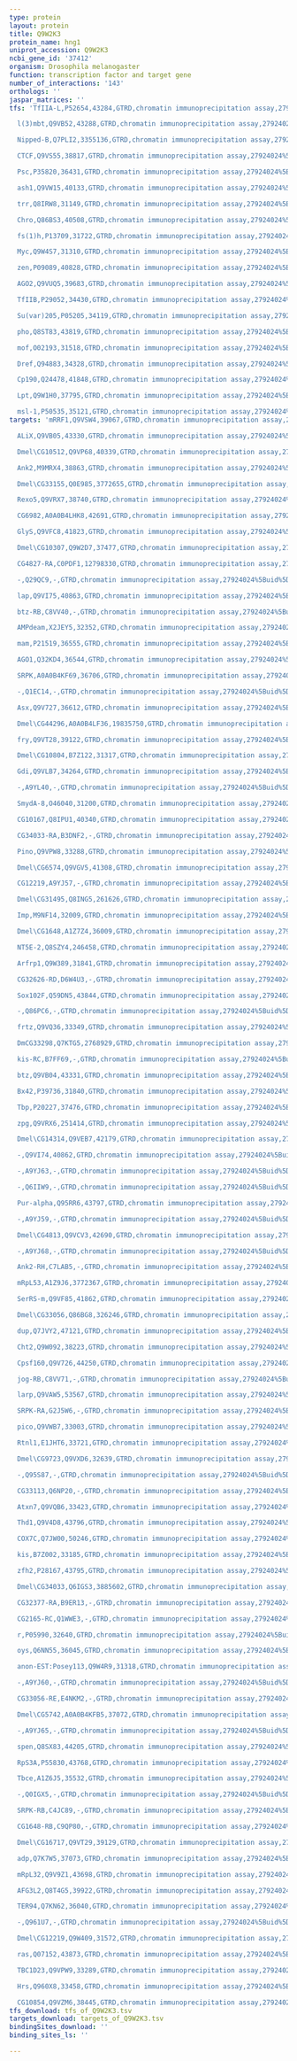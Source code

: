 ```yaml
---
type: protein
layout: protein
title: Q9W2K3
protein_name: hng1
uniprot_accession: Q9W2K3
ncbi_gene_id: '37412'
organism: Drosophila melanogaster
function: transcription factor and target gene
number_of_interactions: '143'
orthologs: ''
jaspar_matrices: ''
tfs: 'TfIIA-L,P52654,43284,GTRD,chromatin immunoprecipitation assay,27924024%5Buid%5D,No

  l(3)mbt,Q9VB52,43288,GTRD,chromatin immunoprecipitation assay,27924024%5Buid%5D,No

  Nipped-B,Q7PLI2,3355136,GTRD,chromatin immunoprecipitation assay,27924024%5Buid%5D,No

  CTCF,Q9VS55,38817,GTRD,chromatin immunoprecipitation assay,27924024%5Buid%5D,No

  Psc,P35820,36431,GTRD,chromatin immunoprecipitation assay,27924024%5Buid%5D,No

  ash1,Q9VW15,40133,GTRD,chromatin immunoprecipitation assay,27924024%5Buid%5D,No

  trr,Q8IRW8,31149,GTRD,chromatin immunoprecipitation assay,27924024%5Buid%5D,No

  Chro,Q86BS3,40508,GTRD,chromatin immunoprecipitation assay,27924024%5Buid%5D,No

  fs(1)h,P13709,31722,GTRD,chromatin immunoprecipitation assay,27924024%5Buid%5D,No

  Myc,Q9W4S7,31310,GTRD,chromatin immunoprecipitation assay,27924024%5Buid%5D,No

  zen,P09089,40828,GTRD,chromatin immunoprecipitation assay,27924024%5Buid%5D,No

  AGO2,Q9VUQ5,39683,GTRD,chromatin immunoprecipitation assay,27924024%5Buid%5D,No

  TfIIB,P29052,34430,GTRD,chromatin immunoprecipitation assay,27924024%5Buid%5D,No

  Su(var)205,P05205,34119,GTRD,chromatin immunoprecipitation assay,27924024%5Buid%5D,No

  pho,Q8ST83,43819,GTRD,chromatin immunoprecipitation assay,27924024%5Buid%5D,No

  mof,O02193,31518,GTRD,chromatin immunoprecipitation assay,27924024%5Buid%5D,No

  Dref,Q94883,34328,GTRD,chromatin immunoprecipitation assay,27924024%5Buid%5D,No

  Cp190,Q24478,41848,GTRD,chromatin immunoprecipitation assay,27924024%5Buid%5D,No

  Lpt,Q9W1H0,37795,GTRD,chromatin immunoprecipitation assay,27924024%5Buid%5D,No

  msl-1,P50535,35121,GTRD,chromatin immunoprecipitation assay,27924024%5Buid%5D,No'
targets: 'mRRF1,Q9VSW4,39067,GTRD,chromatin immunoprecipitation assay,27924024%5Buid%5D,No

  ALiX,Q9VB05,43330,GTRD,chromatin immunoprecipitation assay,27924024%5Buid%5D,No

  Dmel\CG10512,Q9VP68,40339,GTRD,chromatin immunoprecipitation assay,27924024%5Buid%5D,No

  Ank2,M9MRX4,38863,GTRD,chromatin immunoprecipitation assay,27924024%5Buid%5D,No

  Dmel\CG33155,Q0E985,3772655,GTRD,chromatin immunoprecipitation assay,27924024%5Buid%5D,No

  Rexo5,Q9VRX7,38740,GTRD,chromatin immunoprecipitation assay,27924024%5Buid%5D,No

  CG6982,A0A0B4LHK8,42691,GTRD,chromatin immunoprecipitation assay,27924024%5Buid%5D,No

  GlyS,Q9VFC8,41823,GTRD,chromatin immunoprecipitation assay,27924024%5Buid%5D,No

  Dmel\CG10307,Q9W2D7,37477,GTRD,chromatin immunoprecipitation assay,27924024%5Buid%5D,No

  CG4827-RA,C0PDF1,12798330,GTRD,chromatin immunoprecipitation assay,27924024%5Buid%5D,No

  -,Q29QC9,-,GTRD,chromatin immunoprecipitation assay,27924024%5Buid%5D,No

  lap,Q9VI75,40863,GTRD,chromatin immunoprecipitation assay,27924024%5Buid%5D,No

  btz-RB,C8VV40,-,GTRD,chromatin immunoprecipitation assay,27924024%5Buid%5D,No

  AMPdeam,X2JEY5,32352,GTRD,chromatin immunoprecipitation assay,27924024%5Buid%5D,No

  mam,P21519,36555,GTRD,chromatin immunoprecipitation assay,27924024%5Buid%5D,No

  AGO1,Q32KD4,36544,GTRD,chromatin immunoprecipitation assay,27924024%5Buid%5D,No

  SRPK,A0A0B4KF69,36706,GTRD,chromatin immunoprecipitation assay,27924024%5Buid%5D,No

  -,Q1EC14,-,GTRD,chromatin immunoprecipitation assay,27924024%5Buid%5D,No

  Asx,Q9V727,36612,GTRD,chromatin immunoprecipitation assay,27924024%5Buid%5D,No

  Dmel\CG44296,A0A0B4LF36,19835750,GTRD,chromatin immunoprecipitation assay,27924024%5Buid%5D,No

  fry,Q9VT28,39122,GTRD,chromatin immunoprecipitation assay,27924024%5Buid%5D,No

  Dmel\CG10804,B7Z122,31317,GTRD,chromatin immunoprecipitation assay,27924024%5Buid%5D,No

  Gdi,Q9VLB7,34264,GTRD,chromatin immunoprecipitation assay,27924024%5Buid%5D,No

  -,A9YL40,-,GTRD,chromatin immunoprecipitation assay,27924024%5Buid%5D,No

  SmydA-8,O46040,31200,GTRD,chromatin immunoprecipitation assay,27924024%5Buid%5D,No

  CG10167,Q8IPU1,40340,GTRD,chromatin immunoprecipitation assay,27924024%5Buid%5D,No

  CG34033-RA,B3DNF2,-,GTRD,chromatin immunoprecipitation assay,27924024%5Buid%5D,No

  Pino,Q9VPW8,33288,GTRD,chromatin immunoprecipitation assay,27924024%5Buid%5D,No

  Dmel\CG6574,Q9VGV5,41308,GTRD,chromatin immunoprecipitation assay,27924024%5Buid%5D,No

  CG12219,A9YJ57,-,GTRD,chromatin immunoprecipitation assay,27924024%5Buid%5D,No

  Dmel\CG31495,Q8ING5,261626,GTRD,chromatin immunoprecipitation assay,27924024%5Buid%5D,No

  Imp,M9NF14,32009,GTRD,chromatin immunoprecipitation assay,27924024%5Buid%5D,No

  Dmel\CG1648,A1Z7Z4,36009,GTRD,chromatin immunoprecipitation assay,27924024%5Buid%5D,No

  NT5E-2,Q8SZY4,246458,GTRD,chromatin immunoprecipitation assay,27924024%5Buid%5D,No

  Arfrp1,Q9W389,31841,GTRD,chromatin immunoprecipitation assay,27924024%5Buid%5D,No

  CG32626-RD,D6W4U3,-,GTRD,chromatin immunoprecipitation assay,27924024%5Buid%5D,No

  Sox102F,Q59DN5,43844,GTRD,chromatin immunoprecipitation assay,27924024%5Buid%5D,No

  -,Q86PC6,-,GTRD,chromatin immunoprecipitation assay,27924024%5Buid%5D,No

  frtz,Q9VQ36,33349,GTRD,chromatin immunoprecipitation assay,27924024%5Buid%5D,No

  DmCG33298,Q7KTG5,2768929,GTRD,chromatin immunoprecipitation assay,27924024%5Buid%5D,No

  kis-RC,B7FF69,-,GTRD,chromatin immunoprecipitation assay,27924024%5Buid%5D,No

  btz,Q9VB04,43331,GTRD,chromatin immunoprecipitation assay,27924024%5Buid%5D,No

  Bx42,P39736,31840,GTRD,chromatin immunoprecipitation assay,27924024%5Buid%5D,No

  Tbp,P20227,37476,GTRD,chromatin immunoprecipitation assay,27924024%5Buid%5D,No

  zpg,Q9VRX6,251414,GTRD,chromatin immunoprecipitation assay,27924024%5Buid%5D,No

  Dmel\CG14314,Q9VEB7,42179,GTRD,chromatin immunoprecipitation assay,27924024%5Buid%5D,No

  -,Q9VI74,40862,GTRD,chromatin immunoprecipitation assay,27924024%5Buid%5D,No

  -,A9YJ63,-,GTRD,chromatin immunoprecipitation assay,27924024%5Buid%5D,No

  -,Q6IIW9,-,GTRD,chromatin immunoprecipitation assay,27924024%5Buid%5D,No

  Pur-alpha,Q95RR6,43797,GTRD,chromatin immunoprecipitation assay,27924024%5Buid%5D,No

  -,A9YJ59,-,GTRD,chromatin immunoprecipitation assay,27924024%5Buid%5D,No

  Dmel\CG4813,Q9VCV3,42690,GTRD,chromatin immunoprecipitation assay,27924024%5Buid%5D,No

  -,A9YJ68,-,GTRD,chromatin immunoprecipitation assay,27924024%5Buid%5D,No

  Ank2-RH,C7LAB5,-,GTRD,chromatin immunoprecipitation assay,27924024%5Buid%5D,No

  mRpL53,A1Z9J6,3772367,GTRD,chromatin immunoprecipitation assay,27924024%5Buid%5D,No

  SerRS-m,Q9VF85,41862,GTRD,chromatin immunoprecipitation assay,27924024%5Buid%5D,No

  Dmel\CG33056,Q86BG8,326246,GTRD,chromatin immunoprecipitation assay,27924024%5Buid%5D,No

  dup,Q7JVY2,47121,GTRD,chromatin immunoprecipitation assay,27924024%5Buid%5D,No

  Cht2,Q9W092,38223,GTRD,chromatin immunoprecipitation assay,27924024%5Buid%5D,No

  Cpsf160,Q9V726,44250,GTRD,chromatin immunoprecipitation assay,27924024%5Buid%5D,No

  jog-RB,C8VV71,-,GTRD,chromatin immunoprecipitation assay,27924024%5Buid%5D,No

  larp,Q9VAW5,53567,GTRD,chromatin immunoprecipitation assay,27924024%5Buid%5D,No

  SRPK-RA,G2J5W6,-,GTRD,chromatin immunoprecipitation assay,27924024%5Buid%5D,No

  pico,Q9VWB7,33003,GTRD,chromatin immunoprecipitation assay,27924024%5Buid%5D,No

  Rtnl1,E1JHT6,33721,GTRD,chromatin immunoprecipitation assay,27924024%5Buid%5D,No

  Dmel\CG9723,Q9VXD6,32639,GTRD,chromatin immunoprecipitation assay,27924024%5Buid%5D,No

  -,Q95S87,-,GTRD,chromatin immunoprecipitation assay,27924024%5Buid%5D,No

  CG33113,Q6NP20,-,GTRD,chromatin immunoprecipitation assay,27924024%5Buid%5D,No

  Atxn7,Q9VQB6,33423,GTRD,chromatin immunoprecipitation assay,27924024%5Buid%5D,No

  Thd1,Q9V4D8,43796,GTRD,chromatin immunoprecipitation assay,27924024%5Buid%5D,No

  COX7C,Q7JW00,50246,GTRD,chromatin immunoprecipitation assay,27924024%5Buid%5D,No

  kis,B7Z002,33185,GTRD,chromatin immunoprecipitation assay,27924024%5Buid%5D,No

  zfh2,P28167,43795,GTRD,chromatin immunoprecipitation assay,27924024%5Buid%5D,No

  Dmel\CG34033,Q6IGS3,3885602,GTRD,chromatin immunoprecipitation assay,27924024%5Buid%5D,No

  CG32377-RA,B9ER13,-,GTRD,chromatin immunoprecipitation assay,27924024%5Buid%5D,No

  CG2165-RC,Q1WWE3,-,GTRD,chromatin immunoprecipitation assay,27924024%5Buid%5D,No

  r,P05990,32640,GTRD,chromatin immunoprecipitation assay,27924024%5Buid%5D,No

  oys,Q6NN55,36045,GTRD,chromatin immunoprecipitation assay,27924024%5Buid%5D,No

  anon-EST:Posey113,Q9W4R9,31318,GTRD,chromatin immunoprecipitation assay,27924024%5Buid%5D,No

  -,A9YJ60,-,GTRD,chromatin immunoprecipitation assay,27924024%5Buid%5D,No

  CG33056-RE,E4NKM2,-,GTRD,chromatin immunoprecipitation assay,27924024%5Buid%5D,No

  Dmel\CG5742,A0A0B4KFB5,37072,GTRD,chromatin immunoprecipitation assay,27924024%5Buid%5D,No

  -,A9YJ65,-,GTRD,chromatin immunoprecipitation assay,27924024%5Buid%5D,No

  spen,Q8SX83,44205,GTRD,chromatin immunoprecipitation assay,27924024%5Buid%5D,No

  RpS3A,P55830,43768,GTRD,chromatin immunoprecipitation assay,27924024%5Buid%5D,No

  Tbce,A1Z6J5,35532,GTRD,chromatin immunoprecipitation assay,27924024%5Buid%5D,No

  -,Q0IGX5,-,GTRD,chromatin immunoprecipitation assay,27924024%5Buid%5D,No

  SRPK-RB,C4JC89,-,GTRD,chromatin immunoprecipitation assay,27924024%5Buid%5D,No

  CG1648-RB,C9QP80,-,GTRD,chromatin immunoprecipitation assay,27924024%5Buid%5D,No

  Dmel\CG16717,Q9VT29,39129,GTRD,chromatin immunoprecipitation assay,27924024%5Buid%5D,No

  adp,Q7K7W5,37073,GTRD,chromatin immunoprecipitation assay,27924024%5Buid%5D,No

  mRpL32,Q9V9Z1,43698,GTRD,chromatin immunoprecipitation assay,27924024%5Buid%5D,No

  AFG3L2,Q8T4G5,39922,GTRD,chromatin immunoprecipitation assay,27924024%5Buid%5D,No

  TER94,Q7KN62,36040,GTRD,chromatin immunoprecipitation assay,27924024%5Buid%5D,No

  -,Q961U7,-,GTRD,chromatin immunoprecipitation assay,27924024%5Buid%5D,No

  Dmel\CG12219,Q9W409,31572,GTRD,chromatin immunoprecipitation assay,27924024%5Buid%5D,No

  ras,Q07152,43873,GTRD,chromatin immunoprecipitation assay,27924024%5Buid%5D,No

  TBC1D23,Q9VPW9,33289,GTRD,chromatin immunoprecipitation assay,27924024%5Buid%5D,No

  Hrs,Q960X8,33458,GTRD,chromatin immunoprecipitation assay,27924024%5Buid%5D,No

  CG10854,Q9VZM6,38445,GTRD,chromatin immunoprecipitation assay,27924024%5Buid%5D,No'
tfs_download: tfs_of_Q9W2K3.tsv
targets_download: targets_of_Q9W2K3.tsv
bindingSites_download: ''
binding_sites_ls: ''

---
```

